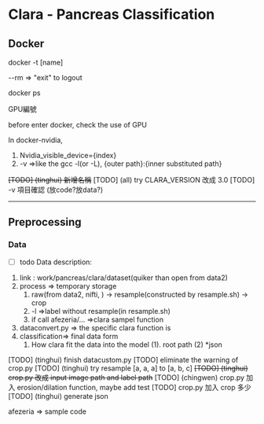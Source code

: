 # Clara - Pancreas Classification

## Docker
docker -t [name]

--rm => "exit" to logout

docker ps

GPU編號

before enter docker, check the use of GPU

In docker-nvidia, 
   1. Nvidia_visible_device={index}
   2. -v =>like the gcc -l(or -L), {outer path}:{inner substituted path}

    
~~[TODO] (tinghui) 新增名稱~~
[TODO] (all) try CLARA_VERSION 改成 3.0
[TODO] -v 項目確認 (放code?放data?)

---

## Preprocessing
### Data
- [ ] todo
Data description:
1. link : work/pancreas/clara/dataset(quiker than open from data2)
2. process => temporary storage
    1. raw(from data2, nifti, ) -> resample(constructed by resample.sh) -> crop
    2. -l =>label without resample(in resample.sh)
    3. if call afezeria/... =>clara sampel function
3. dataconvert.py => the specific clara function is 
3. classification=> final data form
    1. How clara fit the data into the model 
         (1). root path (2) *json

[TODO] (tinghui) finish datacustom.py
[TODO] eliminate the warning of crop.py
[TODO] (tinghui) try resample [a, a, a] to [a, b, c]
~~[TODO] (tinghui) crop.py 改成 input image path and label path~~
[TODO] (chingwen) crop.py 加入 erosion/dilation function, maybe add test
[TODO] crop.py 加入 crop 多少
[TODO] (tinghui) generate json

afezeria => sample code

